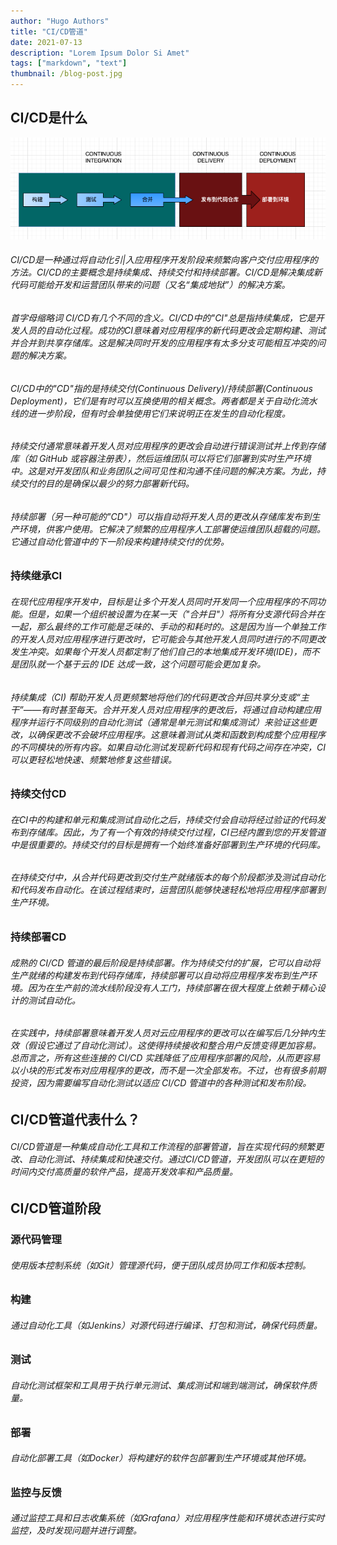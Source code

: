 ```yaml
---
author: "Hugo Authors"
title: "CI/CD管道"
date: 2021-07-13
description: "Lorem Ipsum Dolor Si Amet"
tags: ["markdown", "text"]
thumbnail: /blog-post.jpg
---
```


## CI/CD是什么

![img.png](img.png)

###### CI/CD是一种通过将自动化引|入应用程序开发阶段来频繁向客户交付应用程序的方法。CI/CD的主要概念是持续集成、持续交付和持续部署。CI/CD是解决集成新代码可能给开发和运营团队带来的问题（又名“集成地狱”）的解决方案。

###### 首字母缩略词 CI/CD有几个不同的含义。CI/CD中的"CI"总是指持续集成，它是开发人员的自动化过程。成功的CI意味着对应用程序的新代码更改会定期构建、测试并合并到共享存储库。这是解决同时开发的应用程序有太多分支可能相互冲突的问题的解决方案。

###### CI/CD中的"CD"指的是持续交付(Continuous Delivery)/持续部署(Continuous Deployment)，它们是有时可以互换使用的相关概念。两者都是关于自动化流水线的进一步阶段，但有时会单独使用它们来说明正在发生的自动化程度。

###### 持续交付通常意味着开发人员对应用程序的更改会自动进行错误测试并上传到存储库（如 GitHub 或容器注册表），然后运维团队可以将它们部署到实时生产环境中。这是对开发团队和业务团队之间可见性和沟通不佳问题的解决方案。为此，持续交付的目的是确保以最少的努力部署新代码。

###### 持续部署（另一种可能的"CD"）可以指自动将开发人员的更改从存储库发布到生产环境，供客户使用。它解决了频繁的应用程序人工部署使运维团队超载的问题。它通过自动化管道中的下一阶段来构建持续交付的优势。

### 持续继承CI

###### 在现代应用程序开发中，目标是让多个开发人员同时开发同一个应用程序的不同功能。但是，如果一个组织被设置为在某一天（"合并日"）将所有分支源代码合并在一起，那么最终的工作可能是乏味的、手动的和耗时的。这是因为当一个单独工作的开发人员对应用程序进行更改时，它可能会与其他开发人员同时进行的不同更改发生冲突。如果每个开发人员都定制了他们自己的本地集成开发环境(IDE)，而不是团队就一个基于云的 IDE 达成一致，这个问题可能会更加复杂。

###### 持续集成（CI) 帮助开发人员更频繁地将他们的代码更改合并回共享分支或“主干”——有时甚至每天。合并开发人员对应用程序的更改后，将通过自动构建应用程序并运行不同级别的自动化测试（通常是单元测试和集成测试）来验证这些更改，以确保更改不会破坏应用程序。这意味着测试从类和函数到构成整个应用程序的不同模块的所有内容。如果自动化测试发现新代码和现有代码之间存在冲突，CI可以更轻松地快速、频繁地修复这些错误。

### 持续交付CD

###### 在CI中的构建和单元和集成测试自动化之后，持续交付会自动将经过验证的代码发布到存储库。因此，为了有一个有效的持续交付过程，CI已经内置到您的开发管道中是很重要的。持续交付的目标是拥有一个始终准备好部署到生产环境的代码库。

###### 在持续交付中，从合并代码更改到交付生产就绪版本的每个阶段都涉及测试自动化和代码发布自动化。在该过程结束时，运营团队能够快速轻松地将应用程序部署到生产环境。

### 持续部署CD

###### 成熟的 CI/CD 管道的最后阶段是持续部署。作为持续交付的扩展，它可以自动将生产就绪的构建发布到代码存储库，持续部署可以自动将应用程序发布到生产环境。因为在生产前的流水线阶段没有人工门，持续部署在很大程度上依赖于精心设计的测试自动化。

###### 在实践中，持续部署意味着开发人员对云应用程序的更改可以在编写后几分钟内生效（假设它通过了自动化测试）。这使得持续接收和整合用户反馈变得更加容易。总而言之，所有这些连接的 CI/CD 实践降低了应用程序部署的风险，从而更容易以小块的形式发布对应用程序的更改，而不是一次全部发布。不过，也有很多前期投资，因为需要编写自动化测试以适应 CI/CD 管道中的各种测试和发布阶段。

## CI/CD管道代表什么？

###### CI/CD管道是一种集成自动化工具和工作流程的部署管道，旨在实现代码的频繁更改、自动化测试、持续集成和快速交付。通过CI/CD管道，开发团队可以在更短的时间内交付高质量的软件产品，提高开发效率和产品质量。

## CI/CD管道阶段

### 源代码管理

###### 使用版本控制系统（如Git）管理源代码，便于团队成员协同工作和版本控制。

### 构建

###### 通过自动化工具（如Jenkins）对源代码进行编译、打包和测试，确保代码质量。

### 测试

###### 自动化测试框架和工具用于执行单元测试、集成测试和端到端测试，确保软件质量。

### 部署

###### 自动化部署工具（如Docker）将构建好的软件包部署到生产环境或其他环境。

### 监控与反馈

###### 通过监控工具和日志收集系统（如Grafana）对应用程序性能和环境状态进行实时监控，及时发现问题并进行调整。
